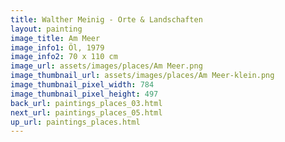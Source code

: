 ```yaml
---
title: Walther Meinig - Orte & Landschaften
layout: painting
image_title: Am Meer
image_info1: Öl, 1979
image_info2: 70 x 110 cm
image_url: assets/images/places/Am Meer.png
image_thumbnail_url: assets/images/places/Am Meer-klein.png
image_thumbnail_pixel_width: 784
image_thumbnail_pixel_height: 497
back_url: paintings_places_03.html
next_url: paintings_places_05.html
up_url: paintings_places.html
---
```


